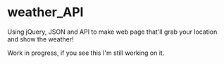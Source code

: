weather_API
===========

Using jQuery, JSON and API to make web page that'll grab your location and show the weather!

Work in progress, if you see this I'm still working on it.
